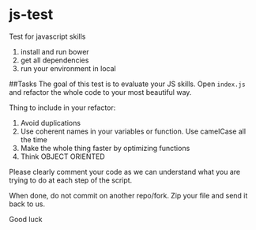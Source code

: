 # js-test
Test for javascript skills

1. install and run bower
2. get all dependencies
3. run your environment in local

##Tasks
The goal of this test is to evaluate your JS skills. Open `index.js` and refactor the whole code to your most beautiful way.

Thing to include in your refactor:

1. Avoid duplications
2. Use coherent names in your variables or function. Use camelCase all the time
3. Make the whole thing faster by optimizing functions
4. Think OBJECT ORIENTED

Please clearly comment your code as we can understand what you are trying to do at each step of the script.

When done, do not commit on another repo/fork. Zip your file and send it back to us.

Good luck
